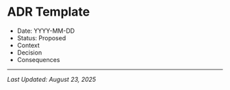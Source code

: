 # ADR Template
- Date: YYYY-MM-DD
- Status: Proposed
- Context
- Decision
- Consequences

---
*Last Updated: August 23, 2025*
